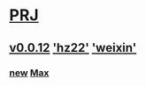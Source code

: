 # [PRJ](https://github.com/littleflute/tedx)
## [v0.0.12](https://github.com/littleflute/tedx/edit/master/README.md) ['hz22'](https://github.com/littleflute/hz22) ['weixin'](https://github.com/littleflute/weixin)
### [new](https://www.youtube.com/user/TEDxTalks/videos) [Max](https://www.youtube.com/user/TEDxTalks/videos?view=0&sort=p&flow=grid)

